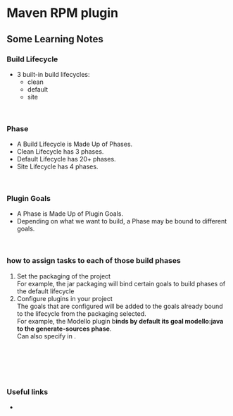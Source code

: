 # Maven RPM plugin 

## Some Learning Notes ##

### Build Lifecycle ###
* 3 built-in build lifecycles:
  * clean
  * default
  * site

&nbsp;

### Phase ###
* A Build Lifecycle is Made Up of Phases. 
* Clean Lifecycle has 3 phases. 
* Default Lifecycle has 20+ phases.
* Site Lifecycle has 4 phases. 

&nbsp;

### Plugin Goals ###
* A Phase is Made Up of Plugin Goals.
* Depending on what we want to build, a Phase may be bound to different goals. 

&nbsp;

### how to assign tasks to each of those build phases ###
1. Set the packaging of the project  
  For example, the jar packaging will bind certain goals to build phases of the default lifecycle
2. Configure plugins in your project  
  The goals that are configured will be added to the goals already bound to the lifecycle from the packaging selected.  
  For example, the Modello plugin b**inds by default its goal modello:java to the generate-sources phase**.   
  Can also specify in <phase>. 
  
&nbsp;


&nbsp;
----
### Useful links ###
* []()